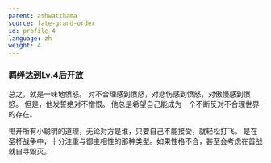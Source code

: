 ```yaml
---
parent: ashwatthama
source: fate-grand-order
id: profile-4
language: zh
weight: 4
---
```


### 羁绊达到Lv.4后开放

总之，就是一味地愤怒。
对不合理感到愤怒，对悲伤感到愤怒，对傲慢感到愤怒。
但是，他发誓绝对不憎恨。
他总是希望自己能成为一个不断反对不合理世界的存在。

甩开所有小聪明的道理，无论对方是谁，只要自己不能接受，就轻松打飞。
是在圣杯战争中，十分注重与御主相性的那种类型。如果性格不合，甚至会考虑在首战就自寻毁灭。
